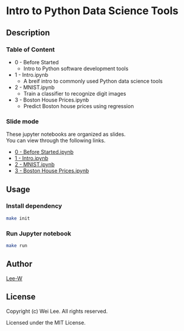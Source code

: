 # Intro to Python Data Science Tools

## Description

### Table of Content
* 0 - Before Started
    * Intro to Python software development tools
* 1 - Intro.ipynb
	* A breif intro to commonly used Python data science tools
* 2 - MNIST.ipynb
	* Train a classifier to recognize digit images
* 3 - Boston House Prices.ipynb
	* Predict Boston house prices using regression

### Slide mode
These jupyter notebooks are organized as slides.  
You can view through the following links.

* [0 - Before Started.ipynb](https://nbviewer.jupyter.org/format/slides/github/Lee-W/Intro_to_Python_Data_Science_Tools/blob/master/0%20-%20Before%20Started.ipynb#/)
* [1 - Intro.ipynb](https://nbviewer.jupyter.org/format/slides/github/Lee-W/Intro_to_Python_Data_Science_Tools/blob/master/1%20-%20Intro.ipynb#/)
* [2 - MNIST.ipynb](https://nbviewer.jupyter.org/format/slides/github/Lee-W/Intro_to_Python_Data_Science_Tools/blob/master/2%20-%20MNIST.ipynb#/)
* [3 - Boston House Prices.ipynb](https://nbviewer.jupyter.org/format/slides/github/Lee-W/Intro_to_Python_Data_Science_Tools/blob/master/3%20-%20Boston%20House%20Prices.ipynb#/)

## Usage

### Install dependency
```sh
make init
```

### Run Jupyter notebook
```sh
make run
```

## Author
[Lee-W](https://github.com/Lee-W/)

## License
Copyright (c) Wei Lee. All rights reserved.

Licensed under the MIT License.
